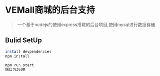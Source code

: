 # VEMall商城的后台支持

> 一个基于nodejs的使用express搭建的后台项目,使用mysql进行数据存储
## Bulid SetUp

``` bash
install devpendencies
npm install

npm run start
端口为3000

```
